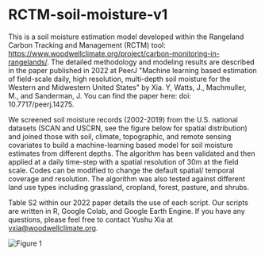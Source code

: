 # RCTM-soil-moisture-v1
This is a soil moisture estimation model developed within the Rangeland Carbon Tracking and Management (RCTM) tool:  https://www.woodwellclimate.org/project/carbon-monitoring-in-rangelands/. The detailed methodology and modeling results are described in the paper published in 2022 at PeerJ "Machine learning based estimation of field-scale daily, high resolution, multi-depth soil moisture for the Western and Midwestern United States" by Xia. Y, Watts, J., Machmuller, M., and Sanderman, J. You can find the paper here: doi: 10.7717/peerj.14275.

We screened soil moisture records (2002-2019) from the U.S. national datasets (SCAN and USCRN, see the figure below for spatial distribution) and joined those with soil, climate, topographic, and remote sensing covariates to build a machine-learning based model for soil moisture estimates from different depths. The algorithm has been validated and then applied at a daily time-step with a spatial resolution of 30m at the field scale. Codes can be modified to change the default spatial/ temporal coverage and resolution. The algorithm was also tested against different land use types including grassland, cropland, forest, pasture, and shrubs. 

Table S2 within our 2022 paper details the use of each script. Our scripts are written in R, Google Colab, and Google Earth Engine. If you have any questions, please feel free to contact Yushu Xia at yxia@woodwellclimate.org.

![Figure 1](https://user-images.githubusercontent.com/113474190/193369473-9baa32d8-a850-471d-948f-a6c0c2aee6c7.png)
